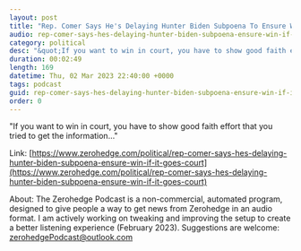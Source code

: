 ```yaml
---
layout: post
title: "Rep. Comer Says He's Delaying Hunter Biden Subpoena To Ensure Win If It Goes To Court"
audio: rep-comer-says-hes-delaying-hunter-biden-subpoena-ensure-win-if-it-goes-court-0
category: political
desc: "&quot;If you want to win in court, you have to show good faith effort that you tried to get the information...&quot;"
duration: 00:02:49
length: 169
datetime: Thu, 02 Mar 2023 22:40:00 +0000
tags: podcast
guid: rep-comer-says-hes-delaying-hunter-biden-subpoena-ensure-win-if-it-goes-court-0
order: 0
---
```

&quot;If you want to win in court, you have to show good faith effort that you tried to get the information...&quot;

Link: [https://www.zerohedge.com/political/rep-comer-says-hes-delaying-hunter-biden-subpoena-ensure-win-if-it-goes-court](https://www.zerohedge.com/political/rep-comer-says-hes-delaying-hunter-biden-subpoena-ensure-win-if-it-goes-court)

About: The Zerohedge Podcast is a non-commercial, automated program, designed to give people a way to get news from Zerohedge in an audio format.  I am actively working on tweaking and improving the setup to create a better listening experience (February 2023).  Suggestions are welcome: [zerohedgePodcast@outlook.com](mailto:zerohedgePodcast@outlook.com)